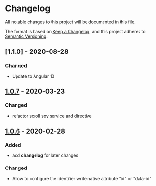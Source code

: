 # Changelog

All notable changes to this project will be documented in this file.

The format is based on [Keep a Changelog](https://keepachangelog.com/en/1.0.0/),
and this project adheres to [Semantic Versioning](https://semver.org/spec/v2.0.0.html).

## [1.1.0] - 2020-08-28

### Changed

- Update to Angular 10

## [1.0.7] - 2020-03-23

### Changed

- refactor scroll spy service and directive

## [1.0.6] - 2020-02-28

### Added

- add **changelog** for later changes

### Changed

- Allow to configure the identifier write native attribute "id" or "data-id"

[unreleased]: https://github.com/uniprank/ngx-scrollspy/tree/master
[1.0.7]: https://github.com/uniprank/ngx-scrollspy/tree/1.0.7
[1.0.6]: https://github.com/uniprank/ngx-scrollspy/tree/1.0.6
